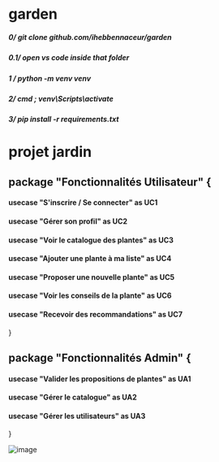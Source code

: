 # garden
##### 0/ git clone github.com/ihebbennaceur/garden
##### 0.1/ open vs code inside that folder
##### 1 /  python -m venv venv
##### 2/ cmd ; venv\Scripts\activate
##### 3/ pip install -r requirements.txt

# projet jardin 

## package "Fonctionnalités Utilisateur" {
  #### usecase "S'inscrire / Se connecter" as UC1
  #### usecase "Gérer son profil" as UC2
  #### usecase "Voir le catalogue des plantes" as UC3
  #### usecase "Ajouter une plante à ma liste" as UC4
  #### usecase "Proposer une nouvelle plante" as UC5
  #### usecase "Voir les conseils de la plante" as UC6
  #### usecase "Recevoir des recommandations" as UC7
}


## package "Fonctionnalités Admin" {
 #### usecase "Valider les propositions de plantes" as UA1
  #### usecase "Gérer le catalogue" as UA2
  #### usecase "Gérer les utilisateurs" as UA3
}

![image](https://github.com/user-attachments/assets/e21e7cba-b008-4036-8ddf-0f4f6be4040b)
